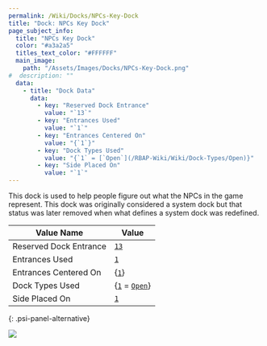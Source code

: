 ```yaml
---
permalink: /Wiki/Docks/NPCs-Key-Dock
title: "Dock: NPCs Key Dock"
page_subject_info:
  title: "NPCs Key Dock"
  color: "#a3a2a5"
  titles_text_color: "#FFFFFF"
  main_image:
    path: "/Assets/Images/Docks/NPCs-Key-Dock.png"
#  description: ""
  data:
    - title: "Dock Data"
      data:
        - key: "Reserved Dock Entrance"
          value: "`13`"
        - key: "Entrances Used"
          value: "`1`"
        - key: "Entrances Centered On"
          value: "{`1`}"
        - key: "Dock Types Used"
          value: "{`1` = [`Open`](/RBAP-Wiki/Wiki/Dock-Types/Open)}"
        - key: "Side Placed On"
          value: "`1`"
---
```


This dock is used to help people figure out what the NPCs in the game represent. This dock was originally considered a system dock but that status was later removed when what defines a system dock was redefined.

| Value Name             | Value |
|-|-|
| Reserved Dock Entrance | [`13`](/RBAP-Wiki/Wiki/Value-Types#number) |
| Entrances Used         | [`1`](/RBAP-Wiki/Wiki/Value-Types#number) |
| Entrances Centered On  | {[`1`](/RBAP-Wiki/Wiki/Value-Types#number)} |
| Dock Types Used        | {[`1`](/RBAP-Wiki/Wiki/Value-Types#number) = [`Open`](/RBAP-Wiki/Wiki/Dock-Types/Open)} |
| Side Placed On         | [`1`](/RBAP-Wiki/Wiki/Value-Types#number) |
{: .psi-panel-alternative}

![](/RBAP-Wiki/Assets/Images/Docks/NPCs-Key-Dock.png)